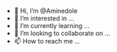 - 👋 Hi, I’m @Aminedole
- 👀 I’m interested in ...
- 🌱 I’m currently learning ...
- 💞️ I’m looking to collaborate on ...
- 📫 How to reach me ...

<!---
Aminedole/Aminedole is a ✨ special ✨ repository because its `README.md` (this file) appears on your GitHub profile.
You can click the Preview link to take a look at your changes.
--->
